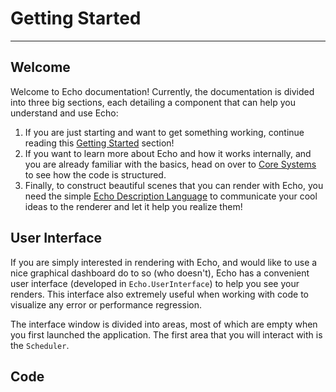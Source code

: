 # Getting Started

---

## Welcome
Welcome to Echo documentation! Currently, the documentation is divided into three big sections, each detailing a component that can help you understand and use Echo:
1. If you are just starting and want to get something working, continue reading this [Getting Started](1-getting-started.md) section!
2. If you want to learn more about Echo and how it works internally, and you are already familiar with the basics, head on over to [Core Systems](2-core-systems.md) to see how the code is structured.
3. Finally, to construct beautiful scenes that you can render with Echo, you need the simple [Echo Description Language](3-echo-description-language.md) to communicate your cool ideas to the renderer and let it help you realize them!

## User Interface

If you are simply interested in rendering with Echo, and would like to use a nice graphical dashboard do to so (who doesn't), Echo has a convenient user interface (developed in `Echo.UserInterface`) to help you see your renders. This interface also extremely useful when working with code to visualize any error or performance regression.

The interface window is divided into areas, most of which are empty when you first launched the application. The first area that you will interact with is the `Scheduler`. 

## Code
